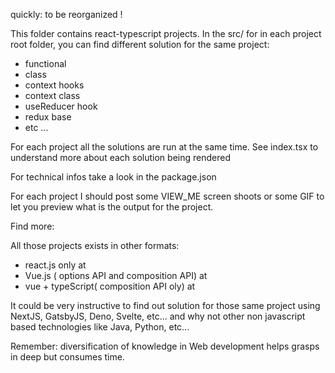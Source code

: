 
quickly: to be reorganized !

This folder contains react-typescript projects.
In the src/ for in each project root folder, you can find different solution for the same project:

- functional
- class
- context hooks
- context class
- useReducer hook
- redux base
- etc ...

For each project all the solutions are run at the same time.
See index.tsx to understand more about each solution being rendered

For technical infos take a look in the package.json

For each project I should post some VIEW_ME screen shoots or some GIF
to let you preview what is the output for the project.


Find more:

All those projects exists in other formats:

- react.js only at 
- Vue.js ( options API and composition API) at 
- vue + typeScript( composition API oly) at 


It could be very instructive to find out solution for those same project
using NextJS, GatsbyJS, Deno, Svelte, etc... and why not other non javascript
based technologies like Java, Python, etc...

Remember: diversification of knowledge in Web development helps grasps in deep but 
consumes time. 